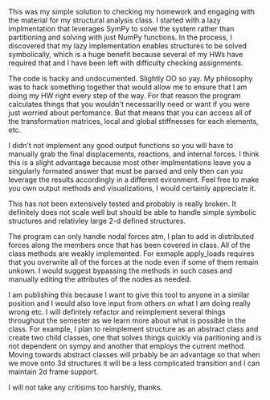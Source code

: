 This was my simple solution to checking my homework and engaging with the material for my structural analysis class. I started with a lazy implmentation that leverages SymPy to solve the system rather than partitioning and solving with just NumPy functions. In the process, I discovered that my lazy implementation enables structures to be solved symbolically, which is a huge benefit because several of my HWs have required that and I have been left with difficulty checking assignments.

The code is hacky and undocumented. Slightly OO so yay. My philosophy was to hack something together that would allow me to ensure that I am doing my HW right every step of the way. For that reason the program calculates things that you wouldn't necessarilly need or want if you were just worried about perfomance. But that means that you can access all of the transformation matrices, local and global stiffnesses for each elements, etc. 

I didn't not implement any good output functions so you will have to manually grab the final displacements, reactions, and internal forces. I think this is a slight advantage because most other implmentations leave you a singularly formated answer that must be parsed and only then can you leverage the results accordingly in a different evironment. Feel free to make you own output methods and visualizations, I would certainly appreciate it. 


This has not been extensively tested and probably is really broken. It definitely does not scale well but should be able to handle simple symbolic structures and relativley large 2-d defined structures. 

The program can only handle nodal forces atm, I plan to add in distributed forces along the members once that has been covered in class. All of the class methods are weakly implemented. For exmaple apply_loads requires that you overwrite all of the forces at the node even if some of them remain unkown. I would suggest bypassing the methods in such cases and manually editing the attributes of the nodes as needed. 

I am publishing this because I want to give this tool to anyone in a similar position and I would also love input from others on what I am doing really wrong etc. I will defintely refactor and reimplement several things throughout the semester as we learn more about what is possible in the class. For example, I plan to reimplement structure as an abstract class and create two child classes, one that solves things quickly via paritioning and is not dependent on sympy and another that employs the current method. Moving towards abstract classes will prbably be an advantage so that when we move onto 3d structures it will be a less complicated transition and I can maintain 2d frame support. 

I will not take any critisims too harshly, thanks.